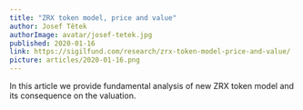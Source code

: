 ```yaml
---
title: "ZRX token model, price and value"
author: Josef Tětek
authorImage: avatar/josef-tetek.jpg
published: 2020-01-16
link: https://sigilfund.com/research/zrx-token-model-price-and-value/
picture: articles/2020-01-16.png
---
```


In this article we provide fundamental analysis of new ZRX token model and its consequence on the valuation.
